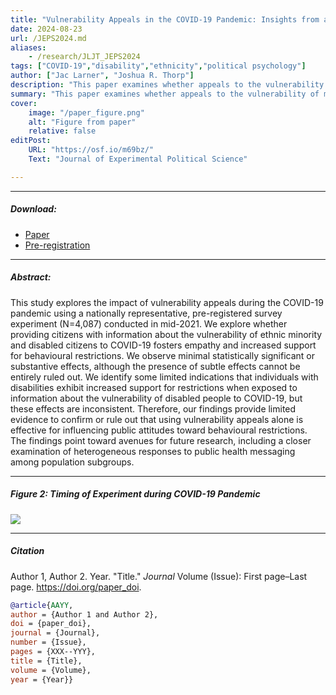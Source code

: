 ```yaml
---
title: "Vulnerability Appeals in the COVID-19 Pandemic: Insights from a National Survey Experiment" 
date: 2024-08-23
url: /JEPS2024.md
aliases: 
    - /research/JLJT_JEPS2024
tags: ["COVID-19","disability","ethnicity","political psychology"]
author: ["Jac Larner", "Joshua R. Thorp"]
description: "This paper examines whether appeals to the vulnerability of minority groups were successful in encouraging compliance with COVID-19 behavioral restrictions" 
summary: "This paper examines whether appeals to the vulnerability of minority groups were successful in encouraging compliance with COVID-19 behavioral restrictions" 
cover:
    image: "/paper_figure.png"
    alt: "Figure from paper"
    relative: false
editPost:
    URL: "https://osf.io/m69bz/"
    Text: "Journal of Experimental Political Science"

---
```


---

##### Download:

- [Paper](ACCEPTED_JLJT2024_JEPS_COVID19.pdf)
- [Pre-registration](JLJT_GroupVulnerabilityCOVID19_Preregistration.pdf)

---

##### Abstract:

This study explores the impact of vulnerability appeals during the COVID-19 pandemic using a nationally representative, pre-registered survey experiment (N=4,087) conducted in mid-2021. We explore whether providing citizens with information about the vulnerability of ethnic minority and disabled citizens to COVID-19 fosters empathy and increased support for behavioural restrictions. We observe minimal statistically significant or substantive effects, although the presence of subtle effects cannot be entirely ruled out. We identify some limited indications that individuals with disabilities exhibit increased support for restrictions when exposed to information about the vulnerability of disabled people to COVID-19, but these effects are inconsistent. Therefore, our findings provide limited evidence to confirm or rule out that using vulnerability appeals alone is effective for influencing public attitudes toward behavioural restrictions. The findings point toward avenues for future research, including a closer examination of heterogeneous responses to public health messaging among population subgroups.


---

##### Figure 2:  Timing of Experiment during COVID-19 Pandemic

![](JLJT_JEPS2024_Figure2.png)

---

##### Citation

Author 1, Author 2. Year. "Title." *Journal* Volume (Issue): First page–Last page. https://doi.org/paper_doi.

```BibTeX
@article{AAYY,
author = {Author 1 and Author 2},
doi = {paper_doi},
journal = {Journal},
number = {Issue},
pages = {XXX--YYY},
title = {Title},
volume = {Volume},
year = {Year}}
```
